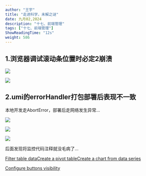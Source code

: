```yaml
---
author: "王宇"
title: "走进科学，未解之谜"
date: 九月02,2024
description: "十七、前端管理"
tags: ["十七、前端管理"]
ShowReadingTime: "12s"
weight: 586
---
```

1.浏览器调试滚动条位置时必定2崩溃
------------------

  

![](/download/thumbnails/114685239/image2024-1-19_15-47-19.png?version=1&modificationDate=1705650439868&api=v2)

![](/download/attachments/114685239/image2024-1-19_15-47-41.png?version=1&modificationDate=1705650461322&api=v2)

  

2.umi的errorHandler打包部署后表现不一致
----------------------------

本地开发走AbortError，部署后走网络发生异常...

![](/download/attachments/114685239/image2024-7-15_15-21-19.png?version=1&modificationDate=1721028079743&api=v2)

  

![](/download/attachments/114685239/image2024-9-2_10-52-7.png?version=1&modificationDate=1725245527267&api=v2)

![](/download/attachments/114685239/image2024-9-2_14-10-2.png?version=1&modificationDate=1725257402859&api=v2)

后面发现将监控代码注释就没毛病了...

[Filter table data](#)[Create a pivot table](#)[Create a chart from data series](#)

[Configure buttons visibility](/users/tfac-settings.action)